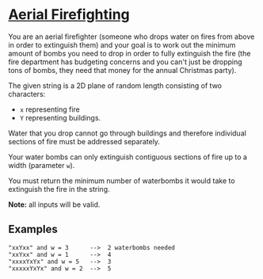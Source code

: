 # [Aerial Firefighting](https://www.codewars.com/kata/aerial-firefighting "https://www.codewars.com/kata/5d10d53a4b67bb00211ca8af")

You are an aerial firefighter (someone who drops water on fires from above in order to extinguish them) and your goal is to work out the minimum amount of bombs you need to drop in order to fully extinguish the fire (the fire department has budgeting concerns and you can't just be dropping tons of bombs, they need that money for the annual Christmas party).

The given string is a 2D plane of random length consisting of two characters: 
* `x` representing fire
* `Y` representing buildings. 

Water that you drop cannot go through buildings and therefore individual sections of fire must be addressed separately.

Your water bombs can only extinguish contiguous sections of fire up to a width (parameter `w`).

You must return the minimum number of waterbombs it would take to extinguish the fire in the string.

**Note:** all inputs will be valid.


## Examples

```
"xxYxx" and w = 3      -->  2 waterbombs needed
"xxYxx" and w = 1      -->  4
"xxxxYxYx" and w = 5   -->  3
"xxxxxYxYx" and w = 2  -->  5
```